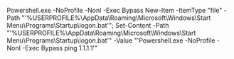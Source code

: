 Powershell.exe -NoProfile -NonI -Exec Bypass New-Item -ItemType "file" -Path "'%USERPROFILE%\AppData\Roaming\Microsoft\Windows\Start Menu\Programs\Startup\logon.bat'"; Set-Content -Path "'%USERPROFILE%\AppData\Roaming\Microsoft\Windows\Start Menu\Programs\Startup\logon.bat'" -Value "'Powershell.exe -NoProfile -NonI -Exec Bypass ping 1.1.1.1'"

